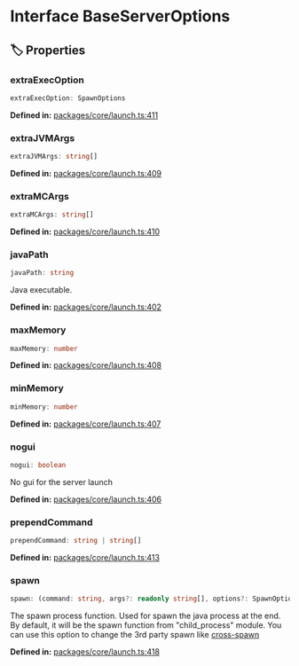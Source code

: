 # Interface BaseServerOptions

## 🏷️ Properties

### extraExecOption <Badge type="info" text="optional" />

```ts
extraExecOption: SpawnOptions
```
<p style="font-size: 14px; color: var(--vp-c-text-2)">
<strong>Defined in:</strong> <a href="https://github.com/voxelum/minecraft-launcher-core-node/blob/master/packages/core/launch.ts#L411" target="_blank" rel="noreferrer">packages/core/launch.ts:411</a>
</p>


### extraJVMArgs <Badge type="info" text="optional" />

```ts
extraJVMArgs: string[]
```
<p style="font-size: 14px; color: var(--vp-c-text-2)">
<strong>Defined in:</strong> <a href="https://github.com/voxelum/minecraft-launcher-core-node/blob/master/packages/core/launch.ts#L409" target="_blank" rel="noreferrer">packages/core/launch.ts:409</a>
</p>


### extraMCArgs <Badge type="info" text="optional" />

```ts
extraMCArgs: string[]
```
<p style="font-size: 14px; color: var(--vp-c-text-2)">
<strong>Defined in:</strong> <a href="https://github.com/voxelum/minecraft-launcher-core-node/blob/master/packages/core/launch.ts#L410" target="_blank" rel="noreferrer">packages/core/launch.ts:410</a>
</p>


### javaPath

```ts
javaPath: string
```
Java executable.
<p style="font-size: 14px; color: var(--vp-c-text-2)">
<strong>Defined in:</strong> <a href="https://github.com/voxelum/minecraft-launcher-core-node/blob/master/packages/core/launch.ts#L402" target="_blank" rel="noreferrer">packages/core/launch.ts:402</a>
</p>


### maxMemory <Badge type="info" text="optional" />

```ts
maxMemory: number
```
<p style="font-size: 14px; color: var(--vp-c-text-2)">
<strong>Defined in:</strong> <a href="https://github.com/voxelum/minecraft-launcher-core-node/blob/master/packages/core/launch.ts#L408" target="_blank" rel="noreferrer">packages/core/launch.ts:408</a>
</p>


### minMemory <Badge type="info" text="optional" />

```ts
minMemory: number
```
<p style="font-size: 14px; color: var(--vp-c-text-2)">
<strong>Defined in:</strong> <a href="https://github.com/voxelum/minecraft-launcher-core-node/blob/master/packages/core/launch.ts#L407" target="_blank" rel="noreferrer">packages/core/launch.ts:407</a>
</p>


### nogui <Badge type="info" text="optional" />

```ts
nogui: boolean
```
No gui for the server launch
<p style="font-size: 14px; color: var(--vp-c-text-2)">
<strong>Defined in:</strong> <a href="https://github.com/voxelum/minecraft-launcher-core-node/blob/master/packages/core/launch.ts#L406" target="_blank" rel="noreferrer">packages/core/launch.ts:406</a>
</p>


### prependCommand <Badge type="info" text="optional" />

```ts
prependCommand: string | string[]
```
<p style="font-size: 14px; color: var(--vp-c-text-2)">
<strong>Defined in:</strong> <a href="https://github.com/voxelum/minecraft-launcher-core-node/blob/master/packages/core/launch.ts#L413" target="_blank" rel="noreferrer">packages/core/launch.ts:413</a>
</p>


### spawn <Badge type="info" text="optional" />

```ts
spawn: (command: string, args?: readonly string[], options?: SpawnOptions) => ChildProcess
```
The spawn process function. Used for spawn the java process at the end. By default, it will be the spawn function from "child_process" module. You can use this option to change the 3rd party spawn like [cross-spawn](https://www.npmjs.com/package/cross-spawn)
<p style="font-size: 14px; color: var(--vp-c-text-2)">
<strong>Defined in:</strong> <a href="https://github.com/voxelum/minecraft-launcher-core-node/blob/master/packages/core/launch.ts#L418" target="_blank" rel="noreferrer">packages/core/launch.ts:418</a>
</p>


